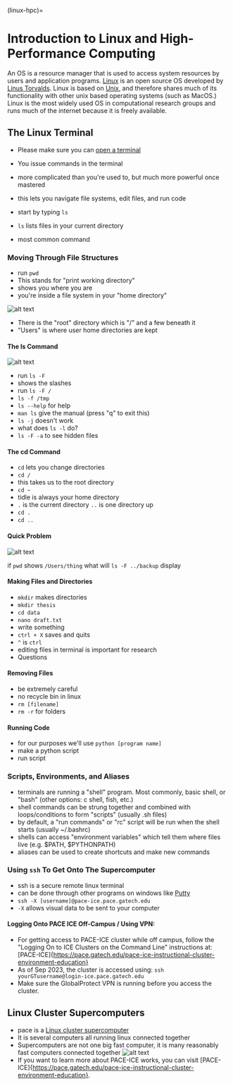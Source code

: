 (linux-hpc)=
# Introduction to Linux and High-Performance Computing

An OS is a resource manager that is used to access system resources by users and application programs. [Linux](https://github.com/torvalds/linux) is an open source OS developed by [Linus Torvalds](https://en.wikipedia.org/wiki/Linus_Torvalds).  Linux is based on [Unix](https://en.wikipedia.org/wiki/Unix), and therefore shares much of its functionality with other unix based operating systems (such as MacOS.) Linux is the most widely used OS in computational research groups and runs much of the internet because it is freely available.

## The Linux Terminal

* Please make sure you can [open a terminal](https://github.com/medford-group/bdqm-vip/blob/master/files/installing_software.md)
* You issue commands in the terminal
* more complicated than you're used to, but much more powerful once mastered
* this lets you navigate file systems, edit files, and run code


* start by typing `ls`
* `ls` lists files in your current directory
* most common command

### Moving Through File Structures

* run `pwd`
* This stands for "print working directory"
* shows you where you are
* you're inside a file system in your "home directory"

![alt text](https://swcarpentry.github.io/shell-novice/fig/filesystem.svg "Linux File Structure")


* There is the "root" directory which is "/" and a few beneath it
* "Users" is where user home directories are kept

#### The ls Command
![alt text](https://swcarpentry.github.io/shell-novice/fig/home-directories.svg "Linux Home Directory Structure")
* run `ls -F`
* shows the slashes
* run `ls -F /`
* `ls -f /tmp`
* `ls --help` for help
* `man ls` give the manual (press "q" to exit this)
* `ls -j` doesn't work
* what does `ls -l` do?
* `ls -F -a` to see hidden files



#### The cd Command
* `cd` lets you change directories
* `cd /`
* this takes us to the root directory
* `cd ~`
* tidle is always your home directory
* `.` is the current directory `..` is one directory up
* `cd .`
* `cd ..`

#### Quick Problem
![alt text](https://swcarpentry.github.io/shell-novice/fig/filesystem-challenge.svg "File Problem")

if `pwd` shows `/Users/thing` what will `ls -F ../backup` display


#### Making Files and Directories
* `mkdir` makes directories
* `mkdir thesis`
* `cd data`
* `nano draft.txt`
* write something
* `ctrl + X` saves and quits
* `^` is `ctrl`
* editing files in terminal is important for research
* Questions


#### Removing Files
* be extremely careful
* no recycle bin in linux
* `rm [filename]`
* `rm -r` for folders

#### Running Code
* for our purposes we'll use `python [program name]`
* make a python script
* run script

### Scripts, Environments, and Aliases
* terminals are running a "shell" program. Most commonly, basic shell, or "bash" (other options: c shell, fish, etc.)
* shell commands can be strung together and combined with loops/conditions to form "scripts" (usually .sh files)
* by default, a "run commands" or "rc" script will be run when the shell starts (usually ~/.bashrc)
* shells can access "environment variables" which tell them where files live (e.g. $PATH, $PYTHONPATH)
* aliases can be used to create shortcuts and make new commands


### Using `ssh` To Get Onto The Supercomputer
* ssh is a secure remote linux terminal
* can be done through other programs on windows like [Putty](https://www.chiark.greenend.org.uk/~sgtatham/putty/)
* `ssh -X [username]@pace-ice.pace.gatech.edu`
* `-X` allows visual data to be sent to your computer

#### Logging Onto PACE ICE Off-Campus / Using VPN:
- For getting access to PACE-ICE cluster while off campus, follow the "Logging On to ICE Clusters on the Command Line" instructions at: [PACE-ICE]{https://pace.gatech.edu/pace-ice-instructional-cluster-environment-education}
- As of Sep 2023, the cluster is accessed using: `ssh yourGTusername@login-ice.pace.gatech.edu`
- Make sure the GlobalProtect VPN is running before you access the cluster. 

## Linux Cluster Supercomputers
* pace is a [Linux cluster supercomputer](https://en.wikipedia.org/wiki/Computer_cluster)
* It is several computers all running linux connected together
* Supercomputers are not one big fast computer, it is many reasonably fast computers connected together
![alt text](https://ucdavis-bioinformatics-training.github.io/2017-June-RNA-Seq-Workshop/monday/cluster_diagram.png "Cluster Supercomputer Structure")
* If you want to learn more about PACE-ICE works, you can visit [PACE-ICE]{https://pace.gatech.edu/pace-ice-instructional-cluster-environment-education}. 

